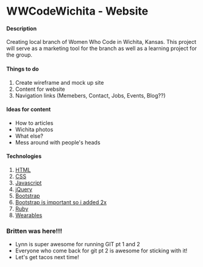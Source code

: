 <h1>WWCodeWichita - Website</h1>

<h4>Description</h4>
Creating local branch of Women Who Code in Wichita, Kansas. This project will serve as a marketing tool for the branch as well as a learning project for the group. 

<h4>Things to do</h4>
<ol>
	<li>Create wireframe and mock up site</li>
	<li>Content for website</li>
	<li>Navigation links (Memebers, Contact, Jobs, Events, Blog??)</li>
</ol>

<h4>Ideas for content</h4>
<ul>
	<li>How to articles</li>
	<li>Wichita photos</li>
	<li>What else?</li>
	<li>Mess around with people's heads</li>
</ul>

<h4>Technologies</h4>
<ol>
	<li><a href="http://www.w3schools.com/html">HTML</a></li>
	<li><a href="http://www.w3schools.com/css">CSS</a></li>
	<li><a href="http://www.w3schools.com/js">Javascript</a></li>
	<li><a href="http://www.jquery.com">jQuery</a></li>
	<li><a href="http://www.getbootstrap.com">Bootstrap</a></li>
	<li><a href="http://www.getbootstrap.com">Bootstrap is important so i added 2x</a></li>
	<li><a href="http://rubyinstaller.org/about">Ruby</a></li>
	<li><a href="http://www.adafruit.com">Wearables</a></li>
</ol>


<h3>Britten was here!!!</h3>
<ul>
	<li>Lynn is super awesome for running GIT pt 1 and 2</li>
	<li>Everyone who come back for git pt 2 is awesome for sticking with it!</li>
	<li>Let's get tacos next time!</li>
</ul>
